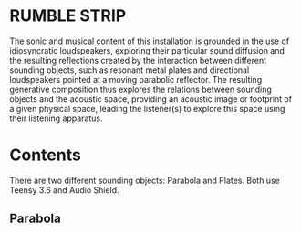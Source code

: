 # RUMBLE STRIP

The sonic and musical content of this installation is grounded in the use of idiosyncratic loudspeakers,  exploring their particular sound diffusion and the resulting reflections created by the interaction between different sounding objects, such as resonant metal plates and directional loudspeakers pointed at a moving parabolic reflector. The resulting generative composition thus explores the relations between sounding objects and the acoustic space, providing an acoustic image or footprint of a given physical space, leading the listener(s) to explore this space using their listening apparatus.

# Contents

There are two different sounding objects: Parabola and Plates.
Both use Teensy 3.6 and Audio Shield. 

## Parabola
